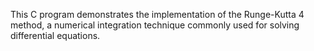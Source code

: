 This C program demonstrates the implementation of the Runge-Kutta 4 method, a numerical integration technique commonly used for solving differential equations.